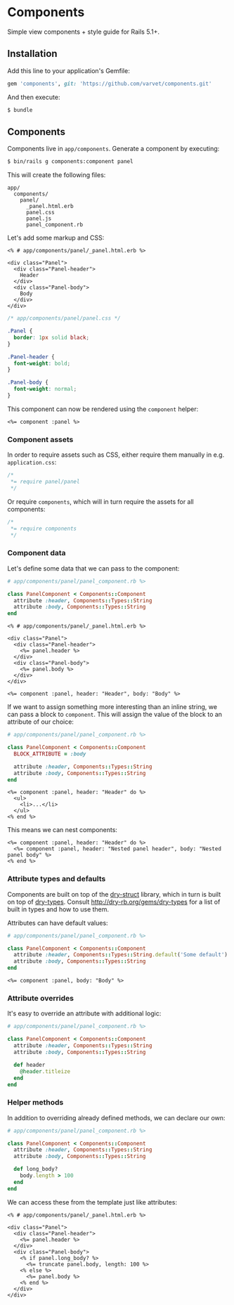 # Components

Simple view components + style guide for Rails 5.1+.

## Installation

Add this line to your application's Gemfile:

```ruby
gem 'components', git: 'https://github.com/varvet/components.git'
```

And then execute:

```sh
$ bundle
```

## Components

Components live in `app/components`. Generate a component by executing:

```sh
$ bin/rails g components:component panel
```

This will create the following files:

```
app/
  components/
    panel/
      _panel.html.erb
      panel.css
      panel.js
      panel_component.rb
```

Let's add some markup and CSS:

```erb
<% # app/components/panel/_panel.html.erb %>

<div class="Panel">
  <div class="Panel-header">
    Header
  </div>
  <div class="Panel-body">
    Body
  </div>
</div>
```

```css
/* app/components/panel/panel.css */

.Panel {
  border: 1px solid black;
}

.Panel-header {
  font-weight: bold;
}

.Panel-body {
  font-weight: normal;
}
```

This component can now be rendered using the `component` helper:

```erb
<%= component :panel %>
```

### Component assets

In order to require assets such as CSS, either require them manually in e.g. `application.css`:

```css
/*
 *= require panel/panel
 */
```

Or require `components`, which will in turn require the assets for all components:

```css
/*
 *= require components
 */
```

### Component data

Let's define some data that we can pass to the component:

```ruby
# app/components/panel/panel_component.rb %>

class PanelComponent < Components::Component
  attribute :header, Components::Types::String
  attribute :body, Components::Types::String
end
```

```erb
<% # app/components/panel/_panel.html.erb %>

<div class="Panel">
  <div class="Panel-header">
    <%= panel.header %>
  </div>
  <div class="Panel-body">
    <%= panel.body %>
  </div>
</div>
```

```erb
<%= component :panel, header: "Header", body: "Body" %>
```

If we want to assign something more interesting than an inline string, we can pass a block to `component`. This will assign the value of the block to an attribute of our choice:

```ruby
# app/components/panel/panel_component.rb %>

class PanelComponent < Components::Component
  BLOCK_ATTRIBUTE = :body

  attribute :header, Components::Types::String
  attribute :body, Components::Types::String
end
```

```erb
<%= component :panel, header: "Header" do %>
  <ul>
    <li>...</li>
  </ul>
<% end %>
```

This means we can nest components:

```erb
<%= component :panel, header: "Header" do %>
  <%= component :panel, header: "Nested panel header", body: "Nested panel body" %>
<% end %>
```

### Attribute types and defaults

Components are built on top of the [dry-struct](https://github.com/dry-rb/dry-struct) library, which in turn is built on top of [dry-types](https://github.com/dry-rb/dry-types). Consult http://dry-rb.org/gems/dry-types for a list of built in types and how to use them.

Attributes can have default values:

```ruby
# app/components/panel/panel_component.rb %>

class PanelComponent < Components::Component
  attribute :header, Components::Types::String.default('Some default')
  attribute :body, Components::Types::String
end
```

```erb
<%= component :panel, body: "Body" %>
```

### Attribute overrides

It's easy to override an attribute with additional logic:

```ruby
# app/components/panel/panel_component.rb %>

class PanelComponent < Components::Component
  attribute :header, Components::Types::String
  attribute :body, Components::Types::String

  def header
    @header.titleize
  end
end
```

### Helper methods

In addition to overriding already defined methods, we can declare our own:

```ruby
# app/components/panel/panel_component.rb %>

class PanelComponent < Components::Component
  attribute :header, Components::Types::String
  attribute :body, Components::Types::String

  def long_body?
    body.length > 100
  end
end
```

We can access these from the template just like attributes:

```erb
<% # app/components/panel/_panel.html.erb %>

<div class="Panel">
  <div class="Panel-header">
    <%= panel.header %>
  </div>
  <div class="Panel-body">
    <% if panel.long_body? %>
      <%= truncate panel.body, length: 100 %>
    <% else %>
      <%= panel.body %>
    <% end %>
  </div>
</div>
```
